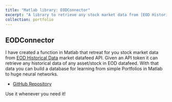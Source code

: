 ```yaml
---
title: "Matlab library: EODConnector"
excerpt: "A library to retrieve any stock market data from [EOD Historical Data](https://eodhistoricaldata.com) market datafeed API."
collection: portfolio
---
```


## EODConnector
I have created a function in Matlab that retreat for you stock market data from [EOD Historical Data](https://eodhistoricaldata.com) market datafeed API. Given an API token it can retrieve any historical data of any asset/stock in EOD datafeed. With that data you can build a database for learning from simple Portfolios in Matlab to huge neural networks.

* [GitHub Repository](https://github.com/alexjorguer/EODConnector)

Use it whenever you need it!
